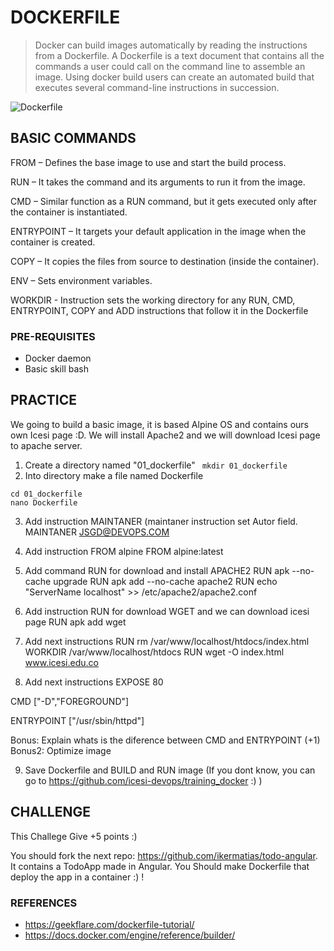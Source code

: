 # DOCKERFILE


> Docker can build images automatically by reading the instructions from a Dockerfile. 
> A Dockerfile is a text document that contains all the commands a user could call on the command line to assemble an image. 
> Using docker build users can create an automated build that executes several command-line instructions in succession.

![Dockerfile](https://geekflare.com/wp-content/uploads/2019/07/dockerfile-697x270.png)

## BASIC COMMANDS

FROM – Defines the base image to use and start the build process.

RUN – It takes the command and its arguments to run it from the image.

CMD – Similar function as a RUN command, but it gets executed only after the container is instantiated.

ENTRYPOINT – It targets your default application in the image when the container is created.

COPY – It copies the files from source to destination (inside the container).

ENV – Sets environment variables.

WORKDIR - Instruction sets the working directory for any RUN, CMD, ENTRYPOINT, COPY and ADD instructions that follow it in the Dockerfile

### PRE-REQUISITES
- Docker daemon
- Basic skill bash

## PRACTICE 

We going to build a basic image, it is based Alpine OS and contains ours own Icesi page :D. We will install Apache2 and we will download Icesi page to apache server. 

1. Create a directory named "01_dockerfile"
``` mkdir 01_dockerfile```
2. Into directory make a file named Dockerfile
```
cd 01_dockerfile
nano Dockerfile
```
3. Add instruction MAINTANER (maintaner instruction set Autor field.
MAINTANER JSGD@DEVOPS.COM

4. Add instruction FROM alpine
FROM alpine:latest

5. Add command RUN for download and install APACHE2
RUN apk --no-cache upgrade
RUN apk add --no-cache apache2
RUN echo "ServerName localhost" >> /etc/apache2/apache2.conf


6. Add instruction RUN for download WGET and we can download icesi page
RUN apk add wget

7. Add next instructions 
RUN rm /var/www/localhost/htdocs/index.html
WORKDIR /var/www/localhost/htdocs
RUN wget -O index.html www.icesi.edu.co

8. Add next instructions
EXPOSE 80

CMD ["-D","FOREGROUND"]

ENTRYPOINT ["/usr/sbin/httpd"]

Bonus: Explain whats is the diference between CMD and ENTRYPOINT (+1)
Bonus2: Optimize image

9. Save Dockerfile and BUILD and RUN image (If you dont know, you can go to https://github.com/icesi-devops/training_docker :) )


## CHALLENGE

This Challege Give +5 points :) 

You should fork the next repo: https://github.com/ikermatias/todo-angular. It contains a TodoApp made in Angular.
You Should make Dockerfile that deploy the app in a container :) !


### REFERENCES
- https://geekflare.com/dockerfile-tutorial/
- https://docs.docker.com/engine/reference/builder/
